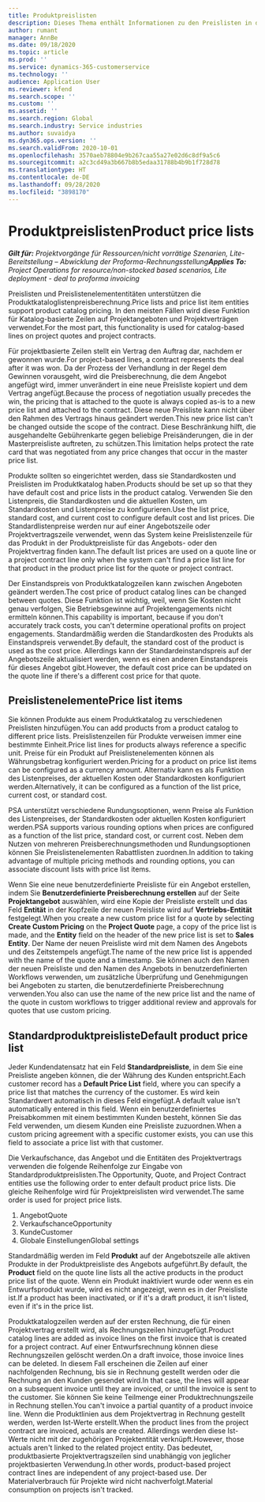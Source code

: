```yaml
---
title: Produktpreislisten
description: Dieses Thema enthält Informationen zu den Preislisten in der Katalogpreisgestaltung, die für Projektangebote und Verträge verwendet werden.
author: rumant
manager: AnnBe
ms.date: 09/18/2020
ms.topic: article
ms.prod: ''
ms.service: dynamics-365-customerservice
ms.technology: ''
audience: Application User
ms.reviewer: kfend
ms.search.scope: ''
ms.custom: ''
ms.assetid: ''
ms.search.region: Global
ms.search.industry: Service industries
ms.author: suvaidya
ms.dyn365.ops.version: ''
ms.search.validFrom: 2020-10-01
ms.openlocfilehash: 3570aeb78804e9b267caa55a27e02d6c8df9a5c6
ms.sourcegitcommit: a2c3cd49a3b667b8b5edaa31788b4b9b1f728d78
ms.translationtype: HT
ms.contentlocale: de-DE
ms.lasthandoff: 09/28/2020
ms.locfileid: "3898170"
---
```

# <a name="product-price-lists"></a><span data-ttu-id="c1d8d-103">Produktpreislisten</span><span class="sxs-lookup"><span data-stu-id="c1d8d-103">Product price lists</span></span>

<span data-ttu-id="c1d8d-104">_**Gilt für:** Projektvorgänge für Ressourcen/nicht vorrätige Szenarien, Lite-Bereitstellung – Abwicklung der Proforma-Rechnungsstellung_</span><span class="sxs-lookup"><span data-stu-id="c1d8d-104">_**Applies To:** Project Operations for resource/non-stocked based scenarios, Lite deployment - deal to proforma invoicing_</span></span>

<span data-ttu-id="c1d8d-105">Preislisten und Preislistenelemententitäten unterstützen die Produktkataloglistenpreisberechnung.</span><span class="sxs-lookup"><span data-stu-id="c1d8d-105">Price lists and price list item entities support product catalog pricing.</span></span> <span data-ttu-id="c1d8d-106">In den meisten Fällen wird diese Funktion für Katalog-basierte Zeilen auf Projektangeboten und Projektverträgen verwendet.</span><span class="sxs-lookup"><span data-stu-id="c1d8d-106">For the most part, this functionality is used for catalog-based lines on project quotes and project contracts.</span></span>

<span data-ttu-id="c1d8d-107">Für projektbasierte Zeilen stellt ein Vertrag den Auftrag dar, nachdem er gewonnen wurde.</span><span class="sxs-lookup"><span data-stu-id="c1d8d-107">For project-based lines, a contract represents the deal after it was won.</span></span> <span data-ttu-id="c1d8d-108">Da der Prozess der Verhandlung in der Regel dem Gewinnen vorausgeht, wird die Preisberechnung, die dem Angebot angefügt wird, immer unverändert in eine neue Preisliste kopiert und dem Vertrag angefügt.</span><span class="sxs-lookup"><span data-stu-id="c1d8d-108">Because the process of negotiation usually precedes the win, the pricing that is attached to the quote is always copied as-is to a new price list and attached to the contract.</span></span> <span data-ttu-id="c1d8d-109">Diese neue Preisliste kann nicht über den Rahmen des Vertrags hinaus geändert werden.</span><span class="sxs-lookup"><span data-stu-id="c1d8d-109">This new price list can't be changed outside the scope of the contract.</span></span> <span data-ttu-id="c1d8d-110">Diese Beschränkung hilft, die ausgehandelte Gebührenkarte gegen beliebige Preisänderungen, die in der Masterpreisliste auftreten, zu schützen.</span><span class="sxs-lookup"><span data-stu-id="c1d8d-110">This limitation helps protect the rate card that was negotiated from any price changes that occur in the master price list.</span></span>

<span data-ttu-id="c1d8d-111">Produkte sollten so eingerichtet werden, dass sie Standardkosten und Preislisten im Produktkatalog haben.</span><span class="sxs-lookup"><span data-stu-id="c1d8d-111">Products should be set up so that they have default cost and price lists in the product catalog.</span></span> <span data-ttu-id="c1d8d-112">Verwenden Sie den Listenpreis, die Standardkosten und die aktuellen Kosten, um Standardkosten und Listenpreise zu konfigurieren.</span><span class="sxs-lookup"><span data-stu-id="c1d8d-112">Use the list price, standard cost, and current cost to configure default cost and list prices.</span></span> <span data-ttu-id="c1d8d-113">Die Standardlistenpreise werden nur auf einer Angebotszeile oder Projektvertragszeile verwendet, wenn das System keine Preislistenzeile für das Produkt in der Produktpreisliste für das Angebots- oder den Projektvertrag finden kann.</span><span class="sxs-lookup"><span data-stu-id="c1d8d-113">The default list prices are used on a quote line or a project contract line only when the system can't find a price list line for that product in the product price list for the quote or project contract.</span></span>

<span data-ttu-id="c1d8d-114">Der Einstandspreis von Produktkatalogzeilen kann zwischen Angeboten geändert werden.</span><span class="sxs-lookup"><span data-stu-id="c1d8d-114">The cost price of product catalog lines can be changed between quotes.</span></span> <span data-ttu-id="c1d8d-115">Diese Funktion ist wichtig, weil, wenn Sie Kosten nicht genau verfolgen, Sie Betriebsgewinne auf Projektengagements nicht ermitteln können.</span><span class="sxs-lookup"><span data-stu-id="c1d8d-115">This capability is important, because if you don't accurately track costs, you can't determine operational profits on project engagements.</span></span> <span data-ttu-id="c1d8d-116">Standardmäßig werden die Standardkosten des Produkts als Einstandspreis verwendet.</span><span class="sxs-lookup"><span data-stu-id="c1d8d-116">By default, the standard cost of the product is used as the cost price.</span></span> <span data-ttu-id="c1d8d-117">Allerdings kann der Standardeinstandspreis auf der Angebotszeile aktualisiert werden, wenn es einen anderen Einstandspreis für dieses Angebot gibt.</span><span class="sxs-lookup"><span data-stu-id="c1d8d-117">However, the default cost price can be updated on the quote line if there's a different cost price for that quote.</span></span>

## <a name="price-list-items"></a><span data-ttu-id="c1d8d-118">Preislistenelemente</span><span class="sxs-lookup"><span data-stu-id="c1d8d-118">Price list items</span></span>

<span data-ttu-id="c1d8d-119">Sie können Produkte aus einem Produktkatalog zu verschiedenen Preislisten hinzufügen.</span><span class="sxs-lookup"><span data-stu-id="c1d8d-119">You can add products from a product catalog to different price lists.</span></span> <span data-ttu-id="c1d8d-120">Preislistenzeilen für Produkte verweisen immer eine bestimmte Einheit.</span><span class="sxs-lookup"><span data-stu-id="c1d8d-120">Price list lines for products always reference a specific unit.</span></span> <span data-ttu-id="c1d8d-121">Preise für ein Produkt auf Preislistenelementen können als Währungsbetrag konfiguriert werden.</span><span class="sxs-lookup"><span data-stu-id="c1d8d-121">Pricing for a product on price list items can be configured as a currency amount.</span></span> <span data-ttu-id="c1d8d-122">Alternativ kann es als Funktion des Listenpreises, der aktuellen Kosten oder Standardkosten konfiguriert werden.</span><span class="sxs-lookup"><span data-stu-id="c1d8d-122">Alternatively, it can be configured as a function of the list price, current cost, or standard cost.</span></span>

<span data-ttu-id="c1d8d-123">PSA unterstützt verschiedene Rundungsoptionen, wenn Preise als Funktion des Listenpreises, der Standardkosten oder aktuellen Kosten konfiguriert werden.</span><span class="sxs-lookup"><span data-stu-id="c1d8d-123">PSA supports various rounding options when prices are configured as a function of the list price, standard cost, or current cost.</span></span> <span data-ttu-id="c1d8d-124">Neben dem Nutzen von mehreren Preisberechnungsmethoden und Rundungsoptionen können Sie Preislistenelementen Rabattlisten zuordnen.</span><span class="sxs-lookup"><span data-stu-id="c1d8d-124">In addition to taking advantage of multiple pricing methods and rounding options, you can associate discount lists with price list items.</span></span> 

<span data-ttu-id="c1d8d-125">Wenn Sie eine neue benutzerdefinierte Preisliste für ein Angebot erstellen, indem Sie **Benutzerdefinierte Preisberechnung erstellen** auf der Seite **Projektangebot** auswählen, wird eine Kopie der Preisliste erstellt und das Feld **Entität** in der Kopfzeile der neuen Preisliste wird auf **Vertriebs-Entität** festgelegt.</span><span class="sxs-lookup"><span data-stu-id="c1d8d-125">When you create a new custom price list for a quote by selecting **Create Custom Pricing** on the **Project Quote** page, a copy of the price list is made, and the **Entity** field on the header of the new price list is set to **Sales Entity**.</span></span> <span data-ttu-id="c1d8d-126">Der Name der neuen Preisliste wird mit dem Namen des Angebots und des Zeitstempels angefügt.</span><span class="sxs-lookup"><span data-stu-id="c1d8d-126">The name of the new price list is appended with the name of the quote and a timestamp.</span></span> <span data-ttu-id="c1d8d-127">Sie können auch den Namen der neuen Preisliste und den Namen des Angebots in benutzerdefinierten Workflows verwenden, um zusätzliche Überprüfung und Genehmigungen bei Angeboten zu starten, die benutzerdefinierte Preisberechnung verwenden.</span><span class="sxs-lookup"><span data-stu-id="c1d8d-127">You also can use the name of the new price list and the name of the quote in custom workflows to trigger additional review and approvals for quotes that use custom pricing.</span></span>

 
## <a name="default-product-price-list"></a><span data-ttu-id="c1d8d-128">Standardproduktpreisliste</span><span class="sxs-lookup"><span data-stu-id="c1d8d-128">Default product price list</span></span>
<span data-ttu-id="c1d8d-129">Jeder Kundendatensatz hat ein Feld **Standardpreisliste**, in dem Sie eine Preisliste angeben können, die der Währung des Kunden entspricht.</span><span class="sxs-lookup"><span data-stu-id="c1d8d-129">Each customer record has a **Default Price List** field, where you can specify a price list that matches the currency of the customer.</span></span> <span data-ttu-id="c1d8d-130">Es wird kein Standardwert automatisch in dieses Feld eingefügt.</span><span class="sxs-lookup"><span data-stu-id="c1d8d-130">A default value isn't automatically entered in this field.</span></span> <span data-ttu-id="c1d8d-131">Wenn ein benutzerdefiniertes Preisabkommen mit einem bestimmten Kunden besteht, können Sie das Feld verwenden, um diesem Kunden eine Preisliste zuzuordnen.</span><span class="sxs-lookup"><span data-stu-id="c1d8d-131">When a custom pricing agreement with a specific customer exists, you can use this field to associate a price list with that customer.</span></span>

<span data-ttu-id="c1d8d-132">Die Verkaufschance, das Angebot und die Entitäten des Projektvertrags verwenden die folgende Reihenfolge zur Eingabe von Standardproduktpreislisten.</span><span class="sxs-lookup"><span data-stu-id="c1d8d-132">The Opportunity, Quote, and Project Contract entities use the following order to enter default product price lists.</span></span> <span data-ttu-id="c1d8d-133">Die gleiche Reihenfolge wird für Projektpreislisten wird verwendet.</span><span class="sxs-lookup"><span data-stu-id="c1d8d-133">The same order is used for project price lists.</span></span>

1.  <span data-ttu-id="c1d8d-134">Angebot</span><span class="sxs-lookup"><span data-stu-id="c1d8d-134">Quote</span></span>
2.  <span data-ttu-id="c1d8d-135">Verkaufschance</span><span class="sxs-lookup"><span data-stu-id="c1d8d-135">Opportunity</span></span>
3.  <span data-ttu-id="c1d8d-136">Kunde</span><span class="sxs-lookup"><span data-stu-id="c1d8d-136">Customer</span></span>
4.  <span data-ttu-id="c1d8d-137">Globale Einstellungen</span><span class="sxs-lookup"><span data-stu-id="c1d8d-137">Global settings</span></span> 

<span data-ttu-id="c1d8d-138">Standardmäßig werden im Feld **Produkt** auf der Angebotszeile alle aktiven Produkte in der Produktpreisliste des Angebots aufgeführt.</span><span class="sxs-lookup"><span data-stu-id="c1d8d-138">By default, the **Product** field on the quote line lists all the active products in the product price list of the quote.</span></span> <span data-ttu-id="c1d8d-139">Wenn ein Produkt inaktiviert wurde oder wenn es ein Entwurfsprodukt wurde, wird es nicht angezeigt, wenn es in der Preisliste ist.</span><span class="sxs-lookup"><span data-stu-id="c1d8d-139">If a product has been inactivated, or if it's a draft product, it isn't listed, even if it's in the price list.</span></span> 

<span data-ttu-id="c1d8d-140">Produktkatalogzeilen werden auf der ersten Rechnung, die für einen Projektvertrag erstellt wird, als Rechnungszeilen hinzugefügt.</span><span class="sxs-lookup"><span data-stu-id="c1d8d-140">Product catalog lines are added as invoice lines on the first invoice that is created for a project contract.</span></span> <span data-ttu-id="c1d8d-141">Auf einer Entwurfsrechnung können diese Rechnungszeilen gelöscht werden.</span><span class="sxs-lookup"><span data-stu-id="c1d8d-141">On a draft invoice, those invoice lines can be deleted.</span></span> <span data-ttu-id="c1d8d-142">In diesem Fall erscheinen die Zeilen auf einer nachfolgenden Rechnung, bis sie in Rechnung gestellt werden oder die Rechnung an den Kunden gesendet wird.</span><span class="sxs-lookup"><span data-stu-id="c1d8d-142">In that case, the lines will appear on a subsequent invoice until they are invoiced, or until the invoice is sent to the customer.</span></span> <span data-ttu-id="c1d8d-143">Sie können Sie keine Teilmenge einer Produktrechnungszeile in Rechnung stellen.</span><span class="sxs-lookup"><span data-stu-id="c1d8d-143">You can't invoice a partial quantity of a product invoice line.</span></span> <span data-ttu-id="c1d8d-144">Wenn die Produktlinien aus dem Projektvertrag in Rechnung gestellt werden, werden Ist-Werte erstellt.</span><span class="sxs-lookup"><span data-stu-id="c1d8d-144">When the product lines from the project contract are invoiced, actuals are created.</span></span> <span data-ttu-id="c1d8d-145">Allerdings werden diese Ist-Werte nicht mit der zugehörigen Projektentität verknüpft.</span><span class="sxs-lookup"><span data-stu-id="c1d8d-145">However, those actuals aren't linked to the related project entity.</span></span> <span data-ttu-id="c1d8d-146">Das bedeutet, produktbasierte Projektvertragszeilen sind unabhängig von jeglicher projektbasierten Verwendung.</span><span class="sxs-lookup"><span data-stu-id="c1d8d-146">In other words, product-based project contract lines are independent of any project-based use.</span></span> <span data-ttu-id="c1d8d-147">Der Materialverbrauch für Projekte wird nicht nachverfolgt.</span><span class="sxs-lookup"><span data-stu-id="c1d8d-147">Material consumption on projects isn't tracked.</span></span>
